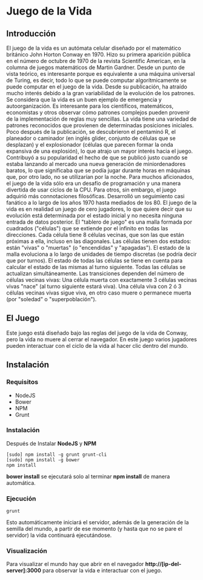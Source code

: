# Juego de la Vida

## Introducción
El juego de la vida es un autómata celular diseñado por el matemático británico John Horton Conway en 1970.
Hizo su primera aparición pública en el número de octubre de 1970 de la revista Scientific American, en la columna de juegos matemáticos de Martin Gardner. Desde un punto de vista teórico, es interesante porque es equivalente a una máquina universal de Turing, es decir, todo lo que se puede computar algorítmicamente se puede computar en el juego de la vida.
Desde su publicación, ha atraído mucho interés debido a la gran variabilidad de la evolución de los patrones. Se considera que la vida es un buen ejemplo de emergencia y autoorganización. Es interesante para los científicos, matemáticos, economistas y otros observar cómo patrones complejos pueden provenir de la implementación de reglas muy sencillas.
La vida tiene una variedad de patrones reconocidos que provienen de determinadas posiciones iniciales. Poco después de la publicación, se descubrieron el pentaminó R, el planeador o caminador (en inglés glider, conjunto de células que se desplazan) y el explosionador (células que parecen formar la onda expansiva de una explosión), lo que atrajo un mayor interés hacia el juego. Contribuyó a su popularidad el hecho de que se publicó justo cuando se estaba lanzando al mercado una nueva generación de miniordenadores baratos, lo que significaba que se podía jugar durante horas en máquinas que, por otro lado, no se utilizarían por la noche.
Para muchos aficionados, el juego de la vida sólo era un desafío de programación y una manera divertida de usar ciclos de la CPU. Para otros, sin embargo, el juego adquirió más connotaciones filosóficas. Desarrolló un seguimiento casi fanático a lo largo de los años 1970 hasta mediados de los 80.
El juego de la vida es en realidad un juego de cero jugadores, lo que quiere decir que su evolución está determinada por el estado inicial y no necesita ninguna entrada de datos posterior. El "tablero de juego" es una malla formada por cuadrados ("células") que se extiende por el infinito en todas las direcciones. Cada célula tiene 8 células vecinas, que son las que están próximas a ella, incluso en las diagonales. Las células tienen dos estados: están "vivas" o "muertas" (o "encendidas" y "apagadas"). El estado de la malla evoluciona a lo largo de unidades de tiempo discretas (se podría decir que por turnos). El estado de todas las células se tiene en cuenta para calcular el estado de las mismas al turno siguiente. Todas las células se actualizan simultáneamente.
Las transiciones dependen del número de células vecinas vivas:
Una célula muerta con exactamente 3 células vecinas vivas "nace" (al turno siguiente estará viva).
Una célula viva con 2 ó 3 células vecinas vivas sigue viva, en otro caso muere o permanece muerta (por "soledad" o "superpoblación").

## El Juego
Este juego está diseñado bajo las reglas del juego de la vida de Conway, pero la vida no muere al cerrar el navegador. En este juego varios jugadores pueden interactuar con el ciclo de la vida al hacer clic dentro del mundo.

## Instalación

### Requisitos
* NodeJS
* Bower
* NPM
* Grunt

### Instalación

Después de Instalar **NodeJS** y **NPM**

```
[sudo] npm install -g grunt grunt-cli
[sudo] npm install -g bower
npm install
```
**bower install** se ejecutará solo al terminar **npm install** de manera automática.

### Ejecución

```
grunt
```

Esto automáticamente iniciará el servidor, además de la generación de la semilla del mundo, a partir de ese momento (y hasta que no se pare el servidor) la vida continuará ejecutándose.

### Visualización

Para visualizar el mundo hay que abrir en el navegador **http://[ip-del-server]:3000** para observar la vida e interactuar con el juego.
